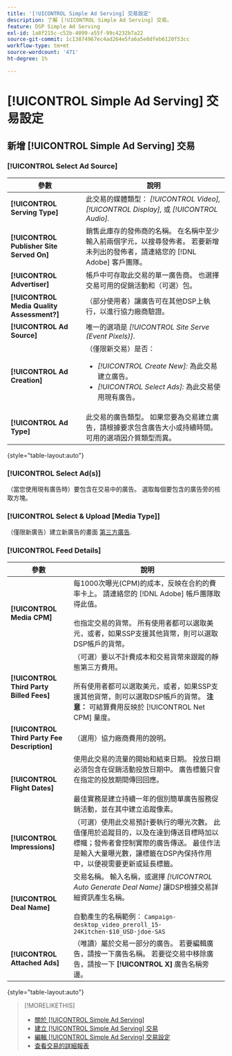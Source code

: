 ```yaml
---
title: '[!UICONTROL Simple Ad Serving] 交易設定'
description: 了解 [!UICONTROL Simple Ad Serving] 交易。
feature: DSP Simple Ad Serving
exl-id: 1a8f215c-c52b-4099-a55f-99c4232b7a22
source-git-commit: 1c13874967ec4ad264e5fa6a5e0dfeb6120f53cc
workflow-type: tm+mt
source-wordcount: '471'
ht-degree: 1%

---
```


# [!UICONTROL Simple Ad Serving] 交易設定

## 新增 [!UICONTROL Simple Ad Serving] 交易

### [!UICONTROL Select Ad Source]

| 參數 | 說明 |
|-----------|-------------|
| **[!UICONTROL Serving Type]** | 此交易的媒體類型： *[!UICONTROL Video],* *[!UICONTROL Display],* 或 *[!UICONTROL Audio].* |
| **[!UICONTROL Publisher Site Served On]** | 銷售此庫存的發佈商的名稱。 在名稱中至少輸入前兩個字元，以搜尋發佈者。 若要新增未列出的發佈者，請連絡您的 [!DNL Adobe] 客戶團隊。 |
| **[!UICONTROL Advertiser]** | 帳戶中可存取此交易的單一廣告商。 也選擇交易可用的促銷活動和（可選）包。 |
| **[!UICONTROL Media Quality Assessment?]** | （部分使用者）讓廣告可在其他DSP上執行，以進行協力廠商驗證。 <!-- Who can select this? It's disabled for me. Need to see if there are additional fields when this is enabled. --> |
| **[!UICONTROL Ad Source]** | 唯一的選項是 *[!UICONTROL Site Serve (Event Pixels)]*. |
| **[!UICONTROL Ad Creation]** | （僅限新交易）是否：<ul><li>*[!UICONTROL Create New]:* 為此交易建立廣告。</li><li>*[!UICONTROL Select Ads]:* 為此交易使用現有廣告。</li></ul> |
| **[!UICONTROL Ad Type]** | 此交易的廣告類型。 如果您要為交易建立廣告，請根據要求包含廣告大小或持續時間。 可用的選項因介質類型而異。 |

{style=&quot;table-layout:auto&quot;}

### [!UICONTROL Select Ad(s)]

（當您使用現有廣告時）要包含在交易中的廣告。 選取每個要包含的廣告旁的核取方塊。

### [!UICONTROL Select & Upload [Media Type]]

（僅限新廣告）建立新廣告的畫面 [第三方廣告](/help/dsp/campaign-management/ads/ad-create-multiple.md).

### [!UICONTROL Feed Details]

| 參數 | 說明 |
|-----------|-------------|
| **[!UICONTROL Media CPM]** | 每1000次曝光(CPM)的成本，反映在合約的費率卡上。 請連絡您的 [!DNL Adobe] 帳戶團隊取得此值。 <br><br>也指定交易的貨幣。 所有使用者都可以選取美元，或者，如果SSP支援其他貨幣，則可以選取DSP帳戶的貨幣。 |
| **[!UICONTROL Third Party Billed Fees]** | （可選）要以不計費成本和交易貨幣來跟蹤的靜態第三方費用。<br><br>所有使用者都可以選取美元，或者，如果SSP支援其他貨幣，則可以選取DSP帳戶的貨幣。 **注意：** 可結算費用反映於 [!UICONTROL Net CPM] 量度。 |
| **[!UICONTROL Third Party Fee Description]** | （選用）協力廠商費用的說明。 |
| **[!UICONTROL Flight Dates]** | 使用此交易的流量的開始和結束日期。 投放日期必須包含在促銷活動投放日期中。 廣告標籤只會在指定的投放期間傳回回應。<br><br> 最佳實務是建立持續一年的個別簡單廣告服務促銷活動，並在其中建立追蹤像素。 |
| **[!UICONTROL Impressions]** | （可選）使用此交易預計要執行的曝光次數。 此值僅用於追蹤目的，以及在達到傳送目標時加以標幟；發佈者會控制實際的廣告傳送。 最佳作法是輸入大量曝光數，讓標籤在DSP內保持作用中，以便視需要更新或延長標籤。 |
| **[!UICONTROL Deal Name]** | 交易名稱。 輸入名稱，或選擇 *[!UICONTROL Auto Generate Deal Name]* 讓DSP根據交易詳細資訊產生名稱。<br><br>自動產生的名稱範例： `Campaign-desktop_video_preroll_15-24Kitchen-$10_USD-jdoe-SAS` |
| **[!UICONTROL Attached Ads]** | （唯讀）屬於交易一部分的廣告。 若要編輯廣告，請按一下廣告名稱。 若要從交易中移除廣告，請按一下 **[!UICONTROL X]** 廣告名稱旁邊。 |

{style=&quot;table-layout:auto&quot;}

<!-- 
## Existing Simple Ad Serving Deals

Changes aren't applied retroactively.
-->

<!-- completely different settings layout, so need a separate section for them -->

<!-- From Abhinav: Editable fields are Name, Start & End date, Impressions & CPM. Changes are not applied retroactively.

But I see:

| Parameter | Description |
|-----------|-------------|

| **[!UICONTROL Are you using Deal ID?] | (Read-only) Whether the deal was set up as a [!UICONTROL Deal ID] (*[!DNL Yes]*)  or a [!UICONTROL Simple Ad Serving] deal (*[!DNL No]*). |
| **[!UICONTROL Inventory Type] | (Read-only) The inventory type for the deal. |
| **[!UICONTROL Feed Name] | The name of the [!UICONTROL Simple Ad Serving] deal. |
| **[!UICONTROL Publisher Ad Server] | (Read-only)  |
| **[!UICONTROL Publisher maximum ad length] | The maximum length of the ad, per the publisher. |
| **[!UICONTROL Publisher minimum ad length] | The minimum length of the ad, per the publisher. |
| **[!UICONTROL Fill Type] | (Read-only)  |
| **[!UICONTROL Contracted CPM] | This field is required if billing through TubeMogul, but enter your CPM in this field to track your actual spend. |
| **[!UICONTROL 3rd party technology CPM] | (Optional)  |
| **[!UICONTROL Planned Flight Dates] | The beginning and end dates for the deal flight. These dates don't control ad delivery but are used to track delivery pacing. **THIS IS CONTRARY TO WHAT THE NEW DEAL SETTINGS ABOVE, FROM ABHINAV, SAY**> |
| **[!UICONTROL Target Impressions] | (Optional) The estimated number of impressions you expect to run using this deal. This value is used for tracking purposes only and to flag when delivery goals are met; the publisher controls actual ad delivery. The best practice is to enter a high number of impressions to keep the tag active within DSP so it can be renewed or extended if needed. |
 -->

>[!MORELIKETHIS]
>
>* [關於 [!UICONTROL Simple Ad Serving]](simple-deal-about.md)
>* [建立 [!UICONTROL Simple Ad Serving] 交易](simple-deal-create.md)
>* [編輯 [!UICONTROL Simple Ad Serving] 交易設定](simple-deal-edit.md)
>* [查看交易的詳細報表](/help/dsp/inventory/deal-view-report.md)


<!-- add back when reimplemented:
>* [View Event-Tracking Pixels for a [!UICONTROL Simple Ad Serving] Deal](simple-deal-show-pixels.md)
-->
